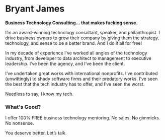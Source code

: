 # Bryant James

**Business Technology Consulting... that makes fucking sense.**

I’m an award-winning technology consultant, speaker, and philanthropist. I drive business owners to grow their company by giving them the strategy, technology, and sense to be a better brand. And I do it all for free!

In my decade of experience I’ve worked all angles of the technology industry, from developer to data architect to management to executive leadership. I’ve been the agency, and I’ve been the client.

I’ve undertaken great works with international nonprofits. I’ve contributed (unwittingly) to shady software firms and their predatory works. I’ve seen the best that the tech industry has to offer, and I’ve seen the worst.

Needless to say, I know my tech.

### What's Good?

I offer 100% FREE business technology mentoring. No sales. No gimmicks. No nonsense.

You deserve better. Let’s talk.
